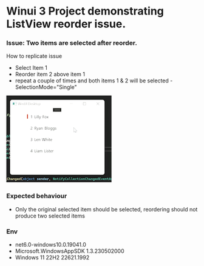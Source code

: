 # Winui 3 Project demonstrating ListView reorder issue.

### Issue: Two items are selected after reorder.

How to replicate issue
- Select Item 1
- Reorder item 2 above item 1
- repeat a couple of times and both items 1 & 2 will be selected - SelectionMode="Single"

![gif](https://github.com/tinmac/DnD_Test/blob/master/DnD_Test/ListView_Reorder_Issue_AdobeExpress.gif)


### Expected behaviour
- Only the original selected item should be selected, reordering should not produce two selected items


### Env
- net6.0-windows10.0.19041.0
- Microsoft.WindowsAppSDK  1.3.230502000
- Windows 11 22H2 22621.1992

